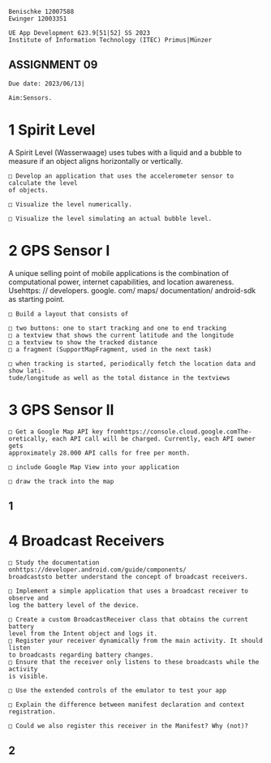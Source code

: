 ```
Benischke 12007588
Ewinger 12003351
```
```
UE App Development 623.9[51|52] SS 2023
Institute of Information Technology (ITEC) Primus|Münzer
```
## ASSIGNMENT 09

```
Due date: 2023/06/13|
```
```
Aim:Sensors.
```
# 1 Spirit Level

A Spirit Level (Wasserwaage) uses tubes with a liquid and a bubble to measure if an
object aligns horizontally or vertically.

```
□ Develop an application that uses the accelerometer sensor to calculate the level
of objects.
```
```
□ Visualize the level numerically.
```
```
□ Visualize the level simulating an actual bubble level.
```
# 2 GPS Sensor I

A unique selling point of mobile applications is the combination of computational
power, internet capabilities, and location awareness. Usehttps: // developers.
google. com/ maps/ documentation/ android-sdk as starting point.

```
□ Build a layout that consists of
```
```
□ two buttons: one to start tracking and one to end tracking
□ a textview that shows the current latitude and the longitude
□ a textview to show the tracked distance
□ a fragment (SupportMapFragment, used in the next task)
```
```
□ when tracking is started, periodically fetch the location data and show lati-
tude/longitude as well as the total distance in the textviews
```
# 3 GPS Sensor II

```
□ Get a Google Map API key fromhttps://console.cloud.google.comThe-
oretically, each API call will be charged. Currently, each API owner gets
approximately 28.000 API calls for free per month.
```
```
□ include Google Map View into your application
```
```
□ draw the track into the map
```
## 1


# 4 Broadcast Receivers

```
□ Study the documentation onhttps://developer.android.com/guide/components/
broadcaststo better understand the concept of broadcast receivers.
```
```
□ Implement a simple application that uses a broadcast receiver to observe and
log the battery level of the device.
```
```
□ Create a custom BroadcastReceiver class that obtains the current battery
level from the Intent object and logs it.
□ Register your receiver dynamically from the main activity. It should listen
to broadcasts regarding battery changes.
□ Ensure that the receiver only listens to these broadcasts while the activity
is visible.
```
```
□ Use the extended controls of the emulator to test your app
```
```
□ Explain the difference between manifest declaration and context registration.
```
```
□ Could we also register this receiver in the Manifest? Why (not)?
```
## 2


